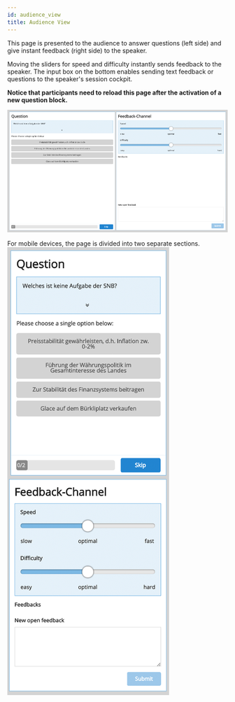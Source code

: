```yaml
---
id: audience_view
title: Audience View
---
```


This page is presented to the audience to answer questions (left side) and give instant feedback (right side) to the speaker.

Moving the sliders for speed and difficulty instantly sends feedback to the speaker. The input box on the bottom enables sending text feedback or questions to the speaker's session cockpit.

**Notice that participants need to reload this page after the activation of a new question block.**

![Audience View Desktop](assets/audience_view_desktop.png)

For mobile devices, the page is divided into two separate sections.
![Audience View Mobile](assets/audience_view_mobile.png)
